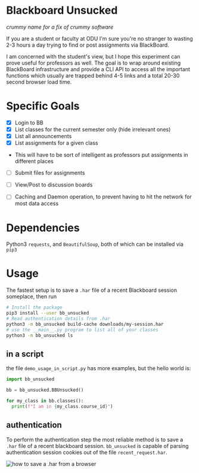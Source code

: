 
# Blackboard Unsucked

_crummy name for a fix of crummy software_

If you are a student or faculty at ODU I'm sure you're no stranger
to wasting 2-3 hours a day trying to find or post assignments via BlackBoard.

I am concerned with the student's view, but I hope this experiment can
prove useful for professors as well. The goal is to wrap around existing
BlackBoard infrastructure and provide a CLI API to access all the important functions
which usually are trapped behind 4-5 links and a total 20-30 second browser load time.

# Specific Goals

 - [x] Login to BB
 - [x] List classes for the current semester only (hide irrelevant ones)
 - [x] List all announcements
 - [x] List assignments for a given class
  - This will have to be sort of intelligent as professors put assignments in different places
 - [ ] Submit files for assignments
 - [ ] View/Post to discussion boards
 - [ ] Caching and Daemon operation, to prevent having to hit the network for most data access


# Dependencies

Python3 `requests`, and `BeautifulSoup`, both of which can be 
installed via `pip3`

# Usage

The fastest setup is to save a `.har` file of a recent Blackboard session someplace,
then run

```bash
# Install the package
pip3 install --user bb_unsucked
# Read authentication details from .har
python3 -m bb_unsucked build-cache downloads/my-session.har
# use the __main__.py program to list all of your classes
python3 -m bb_unsucked ls
```

## in a script

the file `demo_usage_in_script.py` has more examples, but the hello world is:

```python
import bb_unsucked

bb = bb_unsucked.BBUnsucked()

for my_class in bb.classes():
  print(f"I am in {my_class.course_id}")

```

## authentication

To perform the authentication step the most reliable method is to
save a `.har` file of a recent blackboard session. `bb_unsucked` is
capable of parsing authentication session cookies out of the file `recent_request.har`.

![how to save a .har from a browser](howto-save-har.jpg "Saving .HAR")



